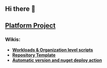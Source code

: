## Hi there 👋

<!--

**Here are some ideas to get you started:**

🙋‍♀️ A short introduction - what is your organization all about?
🌈 Contribution guidelines - how can the community get involved?
👩‍💻 Useful resources - where can the community find your docs? Is there anything else the community should know?
🍿 Fun facts - what does your team eat for breakfast?
🧙 Remember, you can do mighty things with the power of [Markdown](https://docs.github.com/github/writing-on-github/getting-started-with-writing-and-formatting-on-github/basic-writing-and-formatting-syntax)
-->
## [Platform Project](https://github.com/orgs/IkommAS/projects/4/views/5)

### Wikis:
* **[Workloads & Organization level scripts](https://github.com/IkommAS/workflows/wiki)**
* **[Repository Template](https://github.com/IkommAS/workflows/wiki/Template-Repositories)**
* **[Automatic version and nuget deploy action](https://github.com/IkommAS/workflows/wiki/Nuget-Deploy-Action)**
